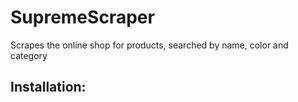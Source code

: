 # SupremeScraper
Scrapes the online shop for products, searched by name, color and category

## Installation:
